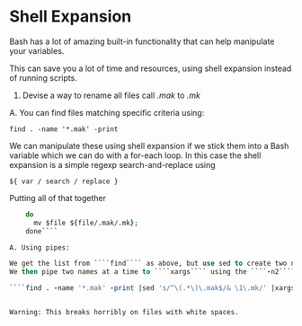 Shell Expansion
===============

Bash has a lot of amazing built-in functionality that can help manipulate your variables.

This can save you a lot of time and resources, using shell expansion instead of running scripts.


1. Devise a way to rename all files call *.mak* to *.mk*


A. You can find files matching specific criteria using:

````find . -name '*.mak' -print````

We can manipulate these using shell expansion if we stick them into a Bash variable which we can do with a for-each loop.
In this case the shell expansion is a simple regexp search-and-replace using

````${ var / search / replace }````

Putting all of that together


````for file in $(find . -name '*.mak' -print); 
    do
      mv $file ${file/.mak/.mk};
    done````

A. Using pipes:

We get the list from ````find```` as above, but use sed to create two names, x1.mak and x1.mk.
We then pipe two names at a time to ````xargs```` using the ````-n2```` switch:

````find . -name '*.mak' -print |sed 's/^\(.*\)\.mak$/& \1\.mk/' |xargs -n2 mv````


Warning: This breaks horribly on files with white spaces.
